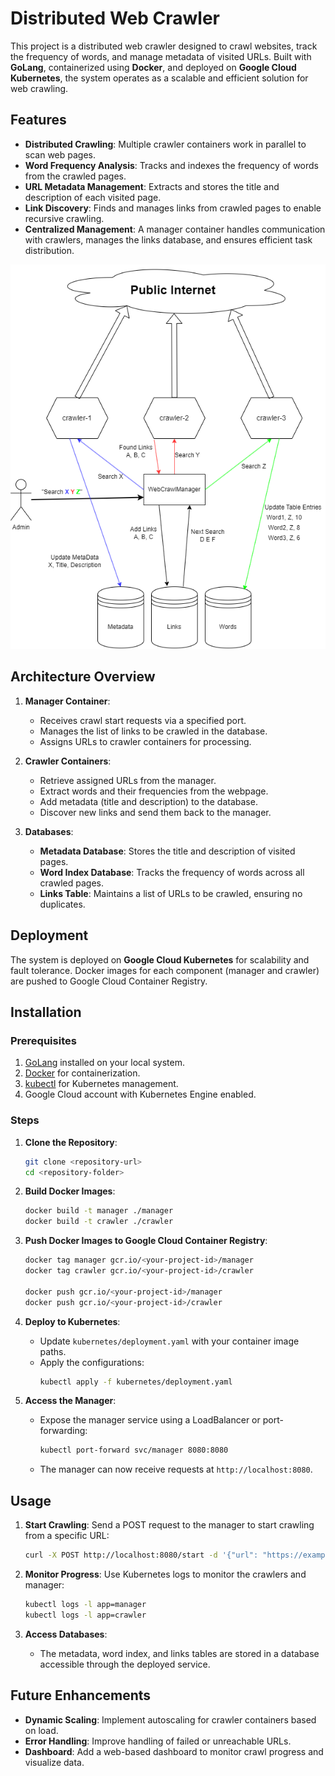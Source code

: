 
# Distributed Web Crawler

This project is a distributed web crawler designed to crawl websites, track the frequency of words, and manage metadata of visited URLs. Built with **GoLang**, containerized using **Docker**, and deployed on **Google Cloud Kubernetes**, the system operates as a scalable and efficient solution for web crawling.

## Features

- **Distributed Crawling**: Multiple crawler containers work in parallel to scan web pages.
- **Word Frequency Analysis**: Tracks and indexes the frequency of words from the crawled pages.
- **URL Metadata Management**: Extracts and stores the title and description of each visited page.
- **Link Discovery**: Finds and manages links from crawled pages to enable recursive crawling.
- **Centralized Management**: A manager container handles communication with crawlers, manages the links database, and ensures efficient task distribution.

![Architecture Diagram](assets/WebCrawler1.png)

## Architecture Overview

1. **Manager Container**:
   - Receives crawl start requests via a specified port.
   - Manages the list of links to be crawled in the database.
   - Assigns URLs to crawler containers for processing.

2. **Crawler Containers**:
   - Retrieve assigned URLs from the manager.
   - Extract words and their frequencies from the webpage.
   - Add metadata (title and description) to the database.
   - Discover new links and send them back to the manager.

3. **Databases**:
   - **Metadata Database**: Stores the title and description of visited pages.
   - **Word Index Database**: Tracks the frequency of words across all crawled pages.
   - **Links Table**: Maintains a list of URLs to be crawled, ensuring no duplicates.

## Deployment

The system is deployed on **Google Cloud Kubernetes** for scalability and fault tolerance. Docker images for each component (manager and crawler) are pushed to Google Cloud Container Registry.

## Installation

### Prerequisites

1. [GoLang](https://golang.org/) installed on your local system.
2. [Docker](https://www.docker.com/) for containerization.
3. [kubectl](https://kubernetes.io/docs/tasks/tools/) for Kubernetes management.
4. Google Cloud account with Kubernetes Engine enabled.

### Steps

1. **Clone the Repository**:
   ```bash
   git clone <repository-url>
   cd <repository-folder>
   ```

2. **Build Docker Images**:
   ```bash
   docker build -t manager ./manager
   docker build -t crawler ./crawler
   ```

3. **Push Docker Images to Google Cloud Container Registry**:
   ```bash
   docker tag manager gcr.io/<your-project-id>/manager
   docker tag crawler gcr.io/<your-project-id>/crawler

   docker push gcr.io/<your-project-id>/manager
   docker push gcr.io/<your-project-id>/crawler
   ```

4. **Deploy to Kubernetes**:
   - Update `kubernetes/deployment.yaml` with your container image paths.
   - Apply the configurations:
     ```bash
     kubectl apply -f kubernetes/deployment.yaml
     ```

5. **Access the Manager**:
   - Expose the manager service using a LoadBalancer or port-forwarding:
     ```bash
     kubectl port-forward svc/manager 8080:8080
     ```
   - The manager can now receive requests at `http://localhost:8080`.

## Usage

1. **Start Crawling**:
   Send a POST request to the manager to start crawling from a specific URL:
   ```bash
   curl -X POST http://localhost:8080/start -d '{"url": "https://example.com"}'
   ```

2. **Monitor Progress**:
   Use Kubernetes logs to monitor the crawlers and manager:
   ```bash
   kubectl logs -l app=manager
   kubectl logs -l app=crawler
   ```

3. **Access Databases**:
   - The metadata, word index, and links tables are stored in a database accessible through the deployed service.

## Future Enhancements

- **Dynamic Scaling**: Implement autoscaling for crawler containers based on load.
- **Error Handling**: Improve handling of failed or unreachable URLs.
- **Dashboard**: Add a web-based dashboard to monitor crawl progress and visualize data.

